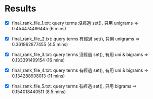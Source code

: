 # Results

- [x] final_rank_file_1.txt: query terms 沒經過 set(), 只用 unigrams => 0.454474486445 (6 mins)

- [x] final_rank_file_2.txt: query terms 有經過 set(), 只用 unigrams => 0.361962877455 (4.5 mins)

- [x] final_rank_file_3.txt: query terms 沒經過 set(), 有用 uni & bigrams => 0.133391499154 (16 mins)

- [x] final_rank_file_4.txt: query terms 有經過 set(), 有用 uni & bigrams => 0.134288908013 (11 mins)

- [x] final_rank_file_5.txt: query terms 有經過 set(), 只用 bigrams => 0.154018440511 (8.5 mins)